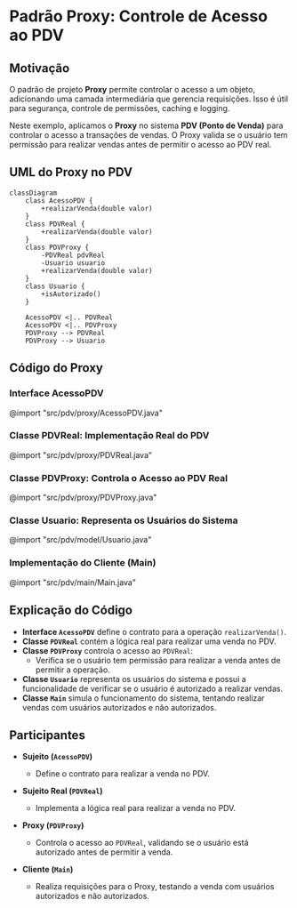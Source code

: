 
# Padrão Proxy: Controle de Acesso ao PDV

## Motivação
O padrão de projeto **Proxy** permite controlar o acesso a um objeto, adicionando uma camada intermediária que gerencia requisições. Isso é útil para segurança, controle de permissões, caching e logging.

Neste exemplo, aplicamos o **Proxy** no sistema **PDV (Ponto de Venda)** para controlar o acesso a transações de vendas. O Proxy valida se o usuário tem permissão para realizar vendas antes de permitir o acesso ao PDV real.

## UML do Proxy no PDV

```mermaid
classDiagram
    class AcessoPDV {
        +realizarVenda(double valor)
    }
    class PDVReal {
        +realizarVenda(double valor)
    }
    class PDVProxy {
        -PDVReal pdvReal
        -Usuario usuario
        +realizarVenda(double valor)
    }
    class Usuario {
        +isAutorizado()
    }

    AcessoPDV <|.. PDVReal
    AcessoPDV <|.. PDVProxy
    PDVProxy --> PDVReal
    PDVProxy --> Usuario
```

## Código do Proxy

### **Interface AcessoPDV**

@import "src/pdv/proxy/AcessoPDV.java"

### **Classe PDVReal: Implementação Real do PDV**

@import "src/pdv/proxy/PDVReal.java"

### **Classe PDVProxy: Controla o Acesso ao PDV Real**

@import "src/pdv/proxy/PDVProxy.java"

### **Classe Usuario: Representa os Usuários do Sistema**

@import "src/pdv/model/Usuario.java"

### **Implementação do Cliente (Main)**

@import "src/pdv/main/Main.java"

## Explicação do Código
- **Interface `AcessoPDV`** define o contrato para a operação `realizarVenda()`.
- **Classe `PDVReal`** contém a lógica real para realizar uma venda no PDV.
- **Classe `PDVProxy`** controla o acesso ao `PDVReal`:
   - Verifica se o usuário tem permissão para realizar a venda antes de permitir a operação.
- **Classe `Usuario`** representa os usuários do sistema e possui a funcionalidade de verificar se o usuário é autorizado a realizar vendas.
- **Classe `Main`** simula o funcionamento do sistema, tentando realizar vendas com usuários autorizados e não autorizados.

## Participantes

- **Sujeito (`AcessoPDV`)**  
  - Define o contrato para realizar a venda no PDV.

- **Sujeito Real (`PDVReal`)**  
  - Implementa a lógica real para realizar a venda no PDV.

- **Proxy (`PDVProxy`)**  
  - Controla o acesso ao `PDVReal`, validando se o usuário está autorizado antes de permitir a venda.

- **Cliente (`Main`)**  
  - Realiza requisições para o Proxy, testando a venda com usuários autorizados e não autorizados.

